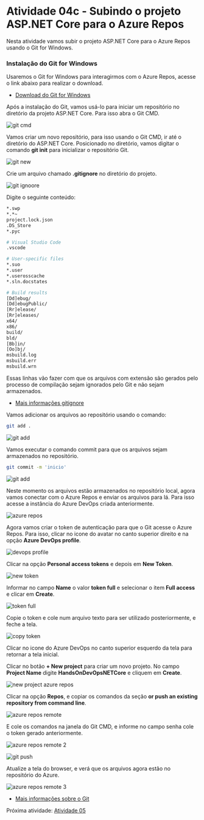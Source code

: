 # Atividade 04c - Subindo o projeto ASP.NET Core para o Azure Repos

Nesta atividade vamos subir o projeto ASP.NET Core para o Azure Repos usando o Git for Windows.

### Instalação do Git for Windows

Usaremos o Git for Windows para interagirmos com o Azure Repos, acesse o link abaixo para realizar o download. 

- [Download do Git for Windows](https://git-scm.com/download/win)

Após a instalação do Git, vamos usá-lo para iniciar um repositório no diretório da projeto ASP.NET Core. Para isso abra o Git CMD.

![git cmd](../imagens/git1.png)

Vamos criar um novo repositório, para isso usando o Git CMD, ir até o diretório do ASP.NET Core. Posicionado no diretório, vamos digitar o comando **git init** para inicializar o repositório Git.

![git new](../imagens/gitcore1.png)

Crie um arquivo chamado **.gitignore** no diretório do projeto.

![git ignoore](../imagens/gitcore2.png)

Digite o seguinte conteúdo: 

```bash
*.swp
*.*~
project.lock.json
.DS_Store
*.pyc

# Visual Studio Code
.vscode

# User-specific files
*.suo
*.user
*.userosscache
*.sln.docstates

# Build results
[Dd]ebug/
[Dd]ebugPublic/
[Rr]elease/
[Rr]eleases/
x64/
x86/
build/
bld/
[Bb]in/
[Oo]bj/
msbuild.log
msbuild.err
msbuild.wrn
```

Essas linhas vão fazer com que os arquivos com extensão são gerados pelo processo de compilação sejam ignorados pelo Git e não sejam armazenados.

- [Mais informações gitignore](https://git-scm.com/docs/gitignore)

Vamos adicionar os arquivos ao repositório usando o comando:

```bash
git add . 
```

![git add](../imagens/gitcore3.png)

Vamos executar o comando commit para que os arquivos sejam armazenados no repositório.

```bash
git commit -m 'inicio'
```

![git add](../imagens/gitcore4.png)

Neste momento os arquivos estão armazenados no repositório local, agora vamos conectar com o Azure Repos e enviar os arquivos para lá. Para isso acesse a instância do Azure DevOps criada anteriormente.

![azure repos](../imagens/azurerepos1.png)



Agora vamos criar o token de autenticação para que o Git acesse o Azure Repos. Para isso, clicar no icone do avatar no canto superior direito e na opção **Azure DevOps profile**.

![devops profile](../imagens/token1.png)

Clicar na opção **Personal access tokens** e depois em **New Token**.

![new token](../imagens/token2.png)

Informar no campo **Name** o valor **token full** e selecionar o item **Full access** e clicar em **Create**.

![token full](../imagens/token3.png)

Copie o token e cole num arquivo texto para ser utilizado posteriormente, e feche a tela.

![copy token](../imagens/token4.png)

Clicar no icone do Azure DevOps no canto superior esquerdo da tela para retornar a tela inicial.

Clicar no botão **+ New project** para criar um novo projeto. No campo **Project Name** digite **HandsOnDevOpsNETCore** e cliquem em **Create**.

![new project azure repos](../imagens/gitcore6.png)

Clicar na opção **Repos**, e copiar os comandos da seção **or push an existing repository from command line**.

![azure repos remote](../imagens/gitcore7.png)

E cole os comandos na janela do Git CMD, e informe no campo senha cole o token gerado anteriormente.

![azure repos remote 2](../imagens/gitcore9.png)

![git push](../imagens/gitcore8.png)

Atualize a tela do browser, e verá que os arquivos agora estão no repositório do Azure.

![azure repos remote 3](../imagens/gitcore10.png)

- [Mais informações sobre o Git](https://git-scm.com/doc)

Próxima atividade: [Atividade 05](05-atividade.md)